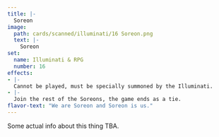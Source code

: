 ```yaml
---
title: |-
  Soreon
image: 
  path: cards/scanned/illuminati/16 Soreon.png
  text: |-
    Soreon
set:
  name: Illuminati & RPG
  number: 16
effects: 
- |-
  Cannot be played, must be specially summoned by the Illuminati.
- |-
  Join the rest of the Soreons, the game ends as a tie.
flavor-text: "We are Soreon and Soreon is us."
---
```

Some actual info about this thing TBA.
